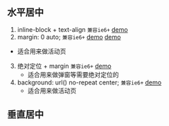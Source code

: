 ## 水平居中
1. inline-block + text-align `兼容ie6+`
  [demo](https://kuckboy1994.github.io/dailyNote/Layout/horizontally_1.html)
2. margin: 0 auto; `兼容ie6+`
	[demo](https://kuckboy1994.github.io/dailyNote/Layout/horizontally_2.html)
	[demo](http://sp.10jqka.com.cn/liuyan/index/keyboarddemonstration/)
  - 适合用来做活动页
3. 绝对定位 + margin `兼容ie6+`
	[demo](https://kuckboy1994.github.io/dailyNote/Layout/horizontally_3.html)
	- 适合用来做弹窗等需要绝对定位的
4. background: url() no-repeat center; `兼容ie6+`
	[demo](https://kuckboy1994.github.io/dailyNote/Layout/horizontally_4.html)
	- 适合用来做活动页

## 垂直居中


